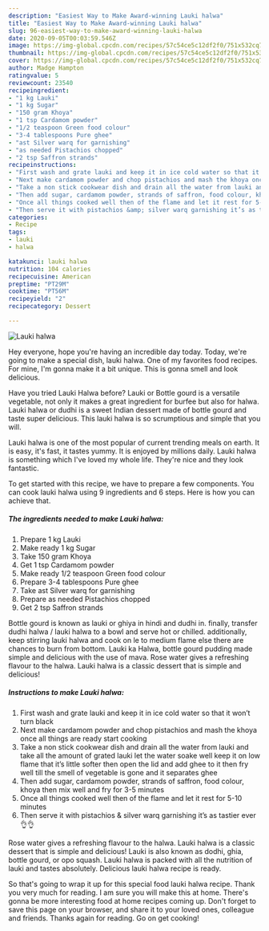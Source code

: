 ```yaml
---
description: "Easiest Way to Make Award-winning Lauki halwa"
title: "Easiest Way to Make Award-winning Lauki halwa"
slug: 96-easiest-way-to-make-award-winning-lauki-halwa
date: 2020-09-05T00:03:59.546Z
image: https://img-global.cpcdn.com/recipes/57c54ce5c12df2f0/751x532cq70/lauki-halwa-recipe-main-photo.jpg
thumbnail: https://img-global.cpcdn.com/recipes/57c54ce5c12df2f0/751x532cq70/lauki-halwa-recipe-main-photo.jpg
cover: https://img-global.cpcdn.com/recipes/57c54ce5c12df2f0/751x532cq70/lauki-halwa-recipe-main-photo.jpg
author: Madge Hampton
ratingvalue: 5
reviewcount: 23540
recipeingredient:
- "1 kg Lauki"
- "1 kg Sugar"
- "150 gram Khoya"
- "1 tsp Cardamom powder"
- "1/2 teaspoon Green food colour"
- "3-4 tablespoons Pure ghee"
- "ast Silver warq for garnishing"
- "as needed Pistachios chopped"
- "2 tsp Saffron strands"
recipeinstructions:
- "First wash and grate lauki and keep it in ice cold water so that it won’t turn black"
- "Next make cardamom powder and chop pistachios and mash the khoya once all things are ready start cooking"
- "Take a non stick cookwear dish and drain all the water from lauki and take all the amount of grated lauki let the water soake well keep it on low flame that it’s little softer then open the lid and add ghee to it then fry well till the smell of vegetable is gone and it separates ghee"
- "Then add sugar, cardamom powder, strands of saffron, food colour, khoya then mix well and fry for 3-5 minutes"
- "Once all things cooked well then of the flame and let it rest for 5-10 minutes"
- "Then serve it with pistachios &amp; silver warq garnishing it’s as tastier ever 👌👌"
categories:
- Recipe
tags:
- lauki
- halwa

katakunci: lauki halwa 
nutrition: 104 calories
recipecuisine: American
preptime: "PT29M"
cooktime: "PT56M"
recipeyield: "2"
recipecategory: Dessert

---
```



![Lauki halwa](https://img-global.cpcdn.com/recipes/57c54ce5c12df2f0/751x532cq70/lauki-halwa-recipe-main-photo.jpg)

Hey everyone, hope you're having an incredible day today. Today, we're going to make a special dish, lauki halwa. One of my favorites food recipes. For mine, I'm gonna make it a bit unique. This is gonna smell and look delicious.

Have you tried Lauki Halwa before? Lauki or Bottle gourd is a versatile vegetable, not only it makes a great ingredient for burfee but also for halwa. Lauki halwa or dudhi is a sweet Indian dessert made of bottle gourd and taste super delicious. This lauki halwa is so scrumptious and simple that you will.

Lauki halwa is one of the most popular of current trending meals on earth. It is easy, it's fast, it tastes yummy. It is enjoyed by millions daily. Lauki halwa is something which I've loved my whole life. They're nice and they look fantastic.


To get started with this recipe, we have to prepare a few components. You can cook lauki halwa using 9 ingredients and 6 steps. Here is how you can achieve that.

<!--inarticleads1-->

##### The ingredients needed to make Lauki halwa:

1. Prepare 1 kg Lauki
1. Make ready 1 kg Sugar
1. Take 150 gram Khoya
1. Get 1 tsp Cardamom powder
1. Make ready 1/2 teaspoon Green food colour
1. Prepare 3-4 tablespoons Pure ghee
1. Take ast Silver warq for garnishing
1. Prepare as needed Pistachios chopped
1. Get 2 tsp Saffron strands


Bottle gourd is known as lauki or ghiya in hindi and dudhi in. finally, transfer dudhi halwa / lauki halwa to a bowl and serve hot or chilled. additionally, keep stirring lauki halwa and cook on le to medium flame else there are chances to burn from bottom. Lauki ka Halwa, bottle gourd pudding made simple and delicious with the use of mava. Rose water gives a refreshing flavour to the halwa. Lauki halwa is a classic dessert that is simple and delicious! 

<!--inarticleads2-->

##### Instructions to make Lauki halwa:

1. First wash and grate lauki and keep it in ice cold water so that it won’t turn black
1. Next make cardamom powder and chop pistachios and mash the khoya once all things are ready start cooking
1. Take a non stick cookwear dish and drain all the water from lauki and take all the amount of grated lauki let the water soake well keep it on low flame that it’s little softer then open the lid and add ghee to it then fry well till the smell of vegetable is gone and it separates ghee
1. Then add sugar, cardamom powder, strands of saffron, food colour, khoya then mix well and fry for 3-5 minutes
1. Once all things cooked well then of the flame and let it rest for 5-10 minutes
1. Then serve it with pistachios &amp; silver warq garnishing it’s as tastier ever 👌👌


Rose water gives a refreshing flavour to the halwa. Lauki halwa is a classic dessert that is simple and delicious! Lauki is also known as dodhi, ghia, bottle gourd, or opo squash. Lauki halwa is packed with all the nutrition of lauki and tastes absolutely. Delicious lauki halwa recipe is ready. 

So that's going to wrap it up for this special food lauki halwa recipe. Thank you very much for reading. I am sure you will make this at home. There's gonna be more interesting food at home recipes coming up. Don't forget to save this page on your browser, and share it to your loved ones, colleague and friends. Thanks again for reading. Go on get cooking!
